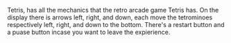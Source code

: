 Tetris, has all the mechanics that the retro arcade game Tetris has. On the display there is arrows left, right, and down, each move the tetrominoes respectively left, right, and down to the bottom.
There's a restart button and a puase button incase you want to leave the expierience. 
